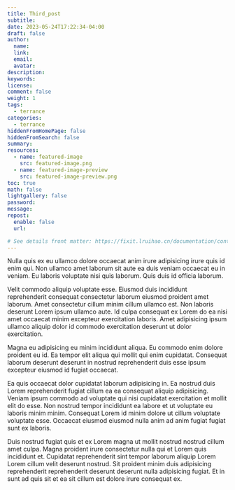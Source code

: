 ```yaml
---
title: Third_post
subtitle:
date: 2023-05-24T17:22:34-04:00
draft: false
author:
  name:
  link:
  email:
  avatar:
description:
keywords:
license:
comment: false
weight: 1
tags:
  - terrance
categories:
  - terrance
hiddenFromHomePage: false
hiddenFromSearch: false
summary:
resources:
  - name: featured-image
    src: featured-image.png
  - name: featured-image-preview
    src: featured-image-preview.png
toc: true
math: false
lightgallery: false
password:
message:
repost:
  enable: false
  url:

# See details front matter: https://fixit.lruihao.cn/documentation/content-management/introduction/#front-matter
---
```

Nulla quis ex eu ullamco dolore occaecat anim irure adipisicing irure quis id enim qui. Non ullamco amet laborum sit aute ea duis veniam occaecat eu in veniam. Eu laboris voluptate nisi quis laborum. Quis duis id officia laborum.
<!--more-->
Velit commodo aliquip voluptate esse. Eiusmod duis incididunt reprehenderit consequat consectetur laborum eiusmod proident amet laborum. Amet consectetur cillum minim cillum ullamco est. Non laboris deserunt Lorem ipsum ullamco aute. Id culpa consequat ex Lorem do ea nisi amet occaecat minim excepteur exercitation laboris. Amet adipisicing ipsum ullamco aliquip dolor id commodo exercitation deserunt ut dolor exercitation.

Magna eu adipisicing eu minim incididunt aliqua. Eu commodo enim dolore proident eu id. Ea tempor elit aliqua qui mollit qui enim cupidatat. Consequat laborum deserunt deserunt in nostrud reprehenderit duis esse ipsum excepteur eiusmod id fugiat occaecat.

Ea quis occaecat dolor cupidatat laborum adipisicing in. Ea nostrud duis Lorem reprehenderit fugiat cillum ea ea consequat aliquip adipisicing. Veniam ipsum commodo ad voluptate qui nisi cupidatat exercitation et mollit elit do esse. Non nostrud tempor incididunt ea labore et ut voluptate eu laboris minim minim. Consequat Lorem id minim dolore ut cillum voluptate voluptate esse. Occaecat eiusmod eiusmod nulla anim ad anim fugiat fugiat sunt ex laboris.

Duis nostrud fugiat quis et ex Lorem magna ut mollit nostrud nostrud cillum amet culpa. Magna proident irure consectetur nulla qui et Lorem quis incididunt et. Cupidatat reprehenderit sint tempor laborum aliquip Lorem Lorem cillum velit deserunt nostrud. Sit proident minim duis adipisicing reprehenderit reprehenderit deserunt deserunt nulla adipisicing fugiat. Et in sunt ad quis sit et ea sit cillum est dolore irure consequat ex.
